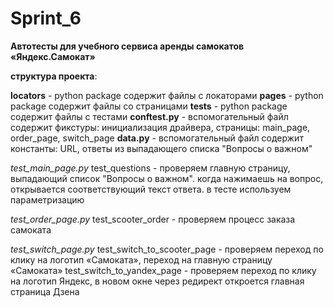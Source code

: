 # Sprint_6
**Автотесты для учебного сервиса аренды самокатов «Яндекс.Самокат»**

**структура проекта**:

**locators** - python package содержит файлы с локаторами
**pages** - python package содержит файлы со страницами
**tests** - python package содержит файлы с тестами
**conftest.py** - вспомогательный файл содержит фикстуры: инициализация драйвера, страницы: main_page, order_page, switch_page
**data.py** - вспомогательный файл содержит константы: URL, ответы из выпадающего списка "Вопросы о важном"

_test_main_page.py_
test_questions - проверяем главную страницу, выпадающий список "Вопросы о важном". когда нажимаешь на вопрос, 
открывается соответствующий текст ответа. в тесте используем параметризацию

_test_order_page.py_ 
test_scooter_order - проверяем процесс заказа самоката

_test_switch_page.py_
test_switch_to_scooter_page - проверяем переход по клику на логотип «Самоката», переход на главную страницу «Самоката» 
test_switch_to_yandex_page - проверяем переход по клику на логотип Яндекс, в новом окне через редирект откроется главная страница Дзена
